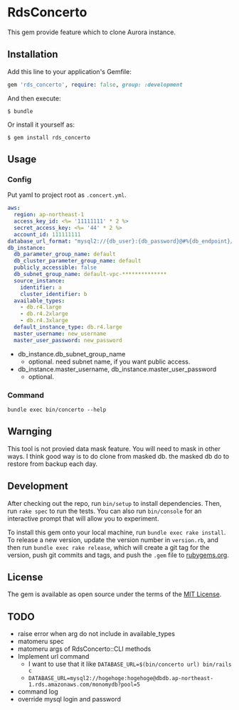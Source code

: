 # RdsConcerto

This gem provide feature which to clone Aurora instance.

## Installation

Add this line to your application's Gemfile:

```ruby
gem 'rds_concerto', require: false, group: :development
```

And then execute:

    $ bundle

Or install it yourself as:

    $ gem install rds_concerto

## Usage
### Config
Put yaml to project root as `.concert.yml`.

```yaml
aws:
  region: ap-northeast-1
  access_key_id: <%= '11111111' * 2 %>
  secret_access_key: <%= '44' * 2 %>
  account_id: 111111111
database_url_format: "mysql2://{db_user}:{db_password}@#%{db_endpoint}/{db_name}?pool=5"
db_instance:
  db_parameter_group_name: default
  db_cluster_parameter_group_name: default
  publicly_accessible: false
  db_subnet_group_name: default-vpc-**************
  source_instance:
    identifier: a
    cluster_identifier: b
  available_types:
    - db.r4.large
    - db.r4.2xlarge
    - db.r4.3xlarge
  default_instance_type: db.r4.large
  master_username: new_username
  master_user_password: new_password
```

* db_instance.db_subnet_group_name
  * optional. need subnet name, if you want public access.
* db_instance.master_username, db_instance.master_user_password
  * optional.

### Command
```shell
bundle exec bin/concerto --help
```

## Warnging

This tool is not provied data mask feature. You will need to mask in other ways.
I think good way is to do clone from masked db. the masked db do to restore from backup each day.

## Development

After checking out the repo, run `bin/setup` to install dependencies. Then, run `rake spec` to run the tests. You can also run `bin/console` for an interactive prompt that will allow you to experiment.

To install this gem onto your local machine, run `bundle exec rake install`. To release a new version, update the version number in `version.rb`, and then run `bundle exec rake release`, which will create a git tag for the version, push git commits and tags, and push the `.gem` file to [rubygems.org](https://rubygems.org).


## License

The gem is available as open source under the terms of the [MIT License](https://opensource.org/licenses/MIT).

## TODO
* raise error when arg do not include in available_types
* matomeru spec
* matomeru args of RdsConcerto::CLI methods
* Implement url command
  * I want to use that it like `DATABASE_URL=$(bin/concerto url) bin/rails c`
  * `DATABASE_URL=mysql2://hogehoge:hogehoge@dbdb.ap-northeast-1.rds.amazonaws.com/monomydb?pool=5`
* command log
* override mysql login and password
